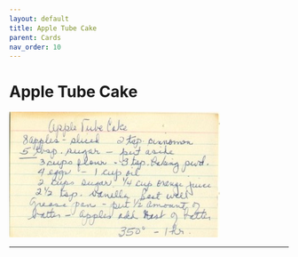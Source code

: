 ```yaml
---
layout: default
title: Apple Tube Cake
parent: Cards
nav_order: 10
---
```


# Apple Tube Cake
![Apple Tube Cake](/recipe-images/index-cards/index-card-01.jpg)

---
